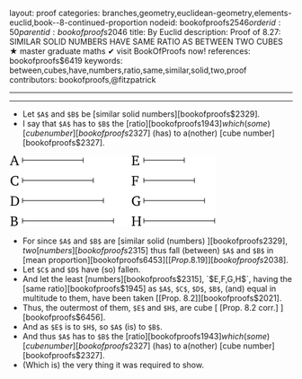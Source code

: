 layout: proof
categories: branches,geometry,euclidean-geometry,elements-euclid,book--8-continued-proportion
nodeid: bookofproofs$2546
orderid: 50
parentid: bookofproofs$2046
title: By Euclid
description:  Proof of 8.27: SIMILAR SOLID NUMBERS HAVE SAME RATIO AS BETWEEN TWO CUBES &#9733; master graduate maths &#10004; visit BookOfProofs now!
references: bookofproofs$6419
keywords: between,cubes,have,numbers,ratio,same,similar,solid,two,proof
contributors: bookofproofs,@fitzpatrick

---


---



* Let `$A$` and `$B$` be [similar solid numbers][bookofproofs$2329].
* I say that `$A$` has to `$B$` the [ratio][bookofproofs$1943] which (some) [cube number][bookofproofs$2327] (has) to a(nother) [cube number][bookofproofs$2327].

![fig27e](https://github.com/bookofproofs/bookofproofs.github.io/blob/main/_sources/_assets/images/euclid/Book08/fig27e.png?raw=true)

* For since `$A$` and `$B$` are [similar solid (numbers) ][bookofproofs$2329], two [numbers][bookofproofs$2315] thus fall (between) `$A$` and `$B$` in [mean proportion][bookofproofs$6453] [[Prop. 8.19]][bookofproofs$2038].
* Let `$C$` and `$D$` have (so) fallen.
* And let the least [numbers][bookofproofs$2315], `$E$`, `$F$`, `$G$`, `$H$`, having the [same ratio][bookofproofs$1945] as `$A$`, `$C$`, `$D$`, `$B$`, (and) equal in multitude to them, have been taken [[Prop. 8.2]][bookofproofs$2021].
* Thus, the outermost of them, `$E$` and `$H$`, are cube [ [Prop. 8.2 corr.] ][bookofproofs$6456].
* And as `$E$` is to `$H$`, so `$A$` (is) to `$B$`.
* And thus `$A$` has to `$B$` the [ratio][bookofproofs$1943] which (some) [cube number][bookofproofs$2327] (has) to a(nother) [cube number][bookofproofs$2327].
* (Which is) the very thing it was required to show.
